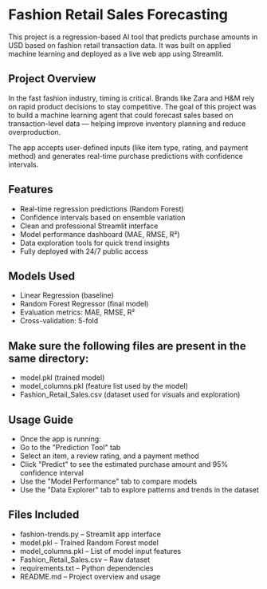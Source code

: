# Fashion Retail Sales Forecasting

This project is a regression-based AI tool that predicts purchase amounts in USD based on fashion retail transaction data. It was built on applied machine learning and deployed as a live web app using Streamlit.

## Project Overview

In the fast fashion industry, timing is critical. Brands like Zara and H&M rely on rapid product decisions to stay competitive. The goal of this project was to build a machine learning agent that could forecast sales based on transaction-level data — helping improve inventory planning and reduce overproduction.

The app accepts user-defined inputs (like item type, rating, and payment method) and generates real-time purchase predictions with confidence intervals.

## Features

- Real-time regression predictions (Random Forest)
- Confidence intervals based on ensemble variation
- Clean and professional Streamlit interface
- Model performance dashboard (MAE, RMSE, R²)
- Data exploration tools for quick trend insights
- Fully deployed with 24/7 public access

## Models Used

- Linear Regression (baseline)
- Random Forest Regressor (final model)
- Evaluation metrics: MAE, RMSE, R²
- Cross-validation: 5-fold

## Make sure the following files are present in the same directory:
- model.pkl (trained model)
- model_columns.pkl (feature list used by the model)
- Fashion_Retail_Sales.csv (dataset used for visuals and exploration)

## Usage Guide
- Once the app is running:
- Go to the "Prediction Tool" tab
- Select an item, a review rating, and a payment method
- Click "Predict" to see the estimated purchase amount and 95% confidence interval
- Use the "Model Performance" tab to compare models
- Use the "Data Explorer" tab to explore patterns and trends in the dataset

## Files Included
- fashion-trends.py – Streamlit app interface
- model.pkl – Trained Random Forest model
- model_columns.pkl – List of model input features
- Fashion_Retail_Sales.csv – Raw dataset
- requirements.txt – Python dependencies
- README.md – Project overview and usage
